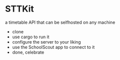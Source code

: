 # STTKit

a timetable API that can be selfhosted on any machine

- clone
- use cargo to run it
- configure the server to your liking
- use the SchoolScout app to connect to it
- done, celebrate
